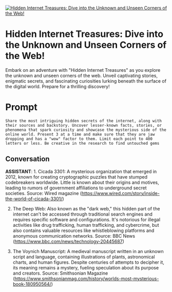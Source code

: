
[![Hidden Internet Treasures: Dive into the Unknown and Unseen Corners of the Web!](https://flow-prompt-covers.s3.us-west-1.amazonaws.com/icon/cute/cute_4.png)]()
# Hidden Internet Treasures: Dive into the Unknown and Unseen Corners of the Web! 
Embark on an adventure with "Hidden Internet Treasures" as you explore the unknown and unseen corners of the web. Unveil captivating stories, enigmatic secrets, and fascinating curiosities lurking beneath the surface of the digital world. Prepare for a thrilling discovery!

# Prompt

```
Share the most intriguing hidden secrets of the internet, along with their sources and backstory. Uncover lesser-known facts, stories, or phenomena that spark curiosity and showcase the mysterious side of the online world. Present 3 at a time and make sure that they are jaw dropping and has a "wow" factor to them. Limit each point to 400 letters or less. Be creative in the research to find untouched gems
```

## Conversation

**ASSISTANT**: 1. Cicada 3301: A mysterious organization that emerged in 2012, known for creating cryptographic puzzles that have stumped codebreakers worldwide. Little is known about their origins and motives, leading to rumors of government affiliations to underground secret societies. Source: Wired magazine (https://www.wired.com/story/inside-the-world-of-cicada-3301/)



2. The Deep Web: Also known as the "dark web," this hidden part of the internet can't be accessed through traditional search engines and requires specific software and configurations. It's notorious for illegal activities like drug trafficking, human trafficking, and cybercrime, but also contains valuable resources like whistleblowing platforms and anonymous communication networks. Source: BBC News (https://www.bbc.com/news/technology-20445687)



3. The Voynich Manuscript: A medieval manuscript written in an unknown script and language, containing illustrations of plants, astronomical charts, and human figures. Despite centuries of attempts to decipher it, its meaning remains a mystery, fueling speculation about its purpose and creators. Source: Smithsonian Magazine (https://www.smithsonianmag.com/history/worlds-most-mysterious-book-180950564/)


